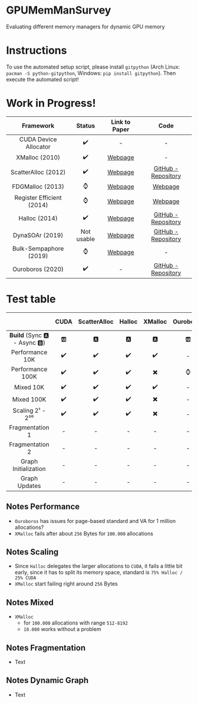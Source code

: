 # GPUMemManSurvey
Evaluating different memory managers for dynamic GPU memory

# Instructions
To use the automated setup script, please install `gitpython` (Arch Linux: `pacman -S python-gitpython`, Windows: `pip install gitpython`).
Then execute the automated script!

# Work in Progress!

| Framework | Status | Link to Paper | Code |
|:---:|:---:|:---:| :---:|
| CUDA Device Allocator | :heavy_check_mark: 	| - | - |
| XMalloc (2010)				| 	:heavy_check_mark: 	| [Webpage](http://hdl.handle.net/2142/16137) | - |
| ScatterAlloc (2012) 			| :heavy_check_mark: 	| [Webpage](https://ieeexplore.ieee.org/document/6339604) | [GitHub - Repository](https://github.com/ax3l/scatteralloc) |
| FDGMalloc (2013) 			    |  :watch: 	| [Webpage](https://www.gcc.tu-darmstadt.de/media/gcc/papers/Widmer_2013_FDM.pdf) | [Webpage](https://www.gcc.tu-darmstadt.de/home/proj/fdgmalloc/index.en.jsp) |
| Register Efficient (2014)	    | :watch:	| [Webpage](https://diglib.eg.org/bitstream/handle/10.2312/hpg.20141090.019-027/019-027.pdf?sequence=1&isAllowed=y) | [Webpage](http://decibel.fi.muni.cz/~xvinkl/CMalloc/) |
| Halloc (2014)				    |  :heavy_check_mark: 	| [Webpage](http://on-demand.gputechconf.com/gtc/2014/presentations/S4271-halloc-high-throughput-dynamic-memory-allocator.pdf) | [GitHub - Repository](https://github.com/canonizer/halloc) |
| DynaSOAr (2019)               |   Not usable   | [Webpage](https://drops.dagstuhl.de/opus/volltexte/2019/10809/pdf/LIPIcs-ECOOP-2019-17.pdf) | [GitHub - Repository](https://github.com/prg-titech/dynasoar)|
| Bulk-Sempaphore (2019)		| 	:watch: 	| [Webpage](https://research.nvidia.com/publication/2019-02_Throughput-oriented-GPU-memory) | - |
| Ouroboros (2020)			    | :heavy_check_mark:	| - | [GitHub - Repository](https://github.com/GPUPeople/Ouroboros) |

# Test table

| | CUDA | ScatterAlloc | Halloc | XMalloc | Ouroboros | Reg-Eff | FDGMalloc | BulkAlloc|
|:---:|:---:|:---:| :---:|:---:|:---:|:---:|:---:|:---:|
| **Build** (Sync :a: - Async :b:) | :ab: | :a: | :a: | :a: | :ab: | :a:| :a: | :b:|
|Performance 10K|:heavy_check_mark:|:heavy_check_mark:|:heavy_check_mark:|:heavy_check_mark:|-|-|-|-|
|Performance 100K|:heavy_check_mark:|:heavy_check_mark:|:heavy_check_mark:|:heavy_multiplication_x:|:watch:|-|-|-|
|Mixed 10K|:heavy_check_mark:|:heavy_check_mark:|:heavy_check_mark:|:heavy_check_mark:|-|-|-|-|
|Mixed 100K|:heavy_check_mark:|:heavy_check_mark:|:heavy_check_mark:|:heavy_multiplication_x:|-|-|-|-|
|Scaling 2¹ - 2²⁰|:heavy_check_mark:|:heavy_check_mark:|:heavy_check_mark:|:heavy_multiplication_x:|-|-|-|-|
|Fragmentation 1|-|-|-|-|-|-|-|-|
|Fragmentation 2|-|-|-|-|-|-|-|-|
|Graph Initialization|-|-|-|-|-|-|-|-|
|Graph Updates|-|-|-|-|-|-|-|-|

## Notes Performance
* `Ouroboros` has issues for page-based standard and VA for 1 million allocations?
* `XMalloc` fails after about `256` Bytes for `100.000` allocations

## Notes Scaling
* Since `Halloc` delegates the larger allocations to `CUDA`, it fails a little bit early, since it has to split its memory space, standard is `75% Halloc / 25% CUDA`
* `XMalloc` start failing right around `256` Bytes

## Notes Mixed
* `XMalloc`
  *  for `100.000` allocations with range `512-8192`
  * `10.000` works without a problem

## Notes Fragmentation
* Text

## Notes Dynamic Graph
* Text